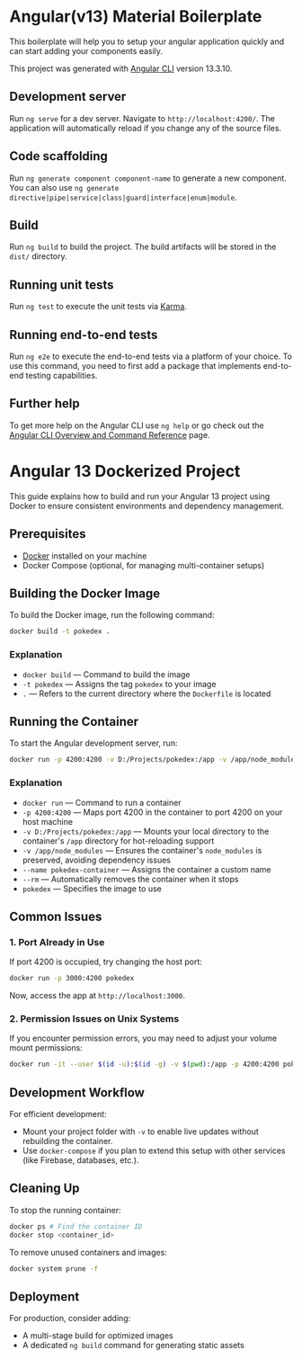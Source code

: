 # Angular(v13) Material Boilerplate

This boilerplate will help you to setup your angular application quickly and can start adding your components easily.


This project was generated with [Angular CLI](https://github.com/angular/angular-cli) version 13.3.10.

## Development server

Run `ng serve` for a dev server. Navigate to `http://localhost:4200/`. The application will automatically reload if you change any of the source files.

## Code scaffolding

Run `ng generate component component-name` to generate a new component. You can also use `ng generate directive|pipe|service|class|guard|interface|enum|module`.

## Build

Run `ng build` to build the project. The build artifacts will be stored in the `dist/` directory.

## Running unit tests

Run `ng test` to execute the unit tests via [Karma](https://karma-runner.github.io).

## Running end-to-end tests

Run `ng e2e` to execute the end-to-end tests via a platform of your choice. To use this command, you need to first add a package that implements end-to-end testing capabilities.

## Further help

To get more help on the Angular CLI use `ng help` or go check out the [Angular CLI Overview and Command Reference](https://angular.io/cli) page.




# Angular 13 Dockerized Project

This guide explains how to build and run your Angular 13 project using Docker to ensure consistent environments and dependency management.

## Prerequisites
- [Docker](https://www.docker.com/) installed on your machine
- Docker Compose (optional, for managing multi-container setups)

## Building the Docker Image
To build the Docker image, run the following command:

```sh
docker build -t pokedex .
```

### Explanation
- `docker build` — Command to build the image
- `-t pokedex` — Assigns the tag `pokedex` to your image
- `.` — Refers to the current directory where the `Dockerfile` is located

## Running the Container
To start the Angular development server, run:

```sh
docker run -p 4200:4200 -v D:/Projects/pokedex:/app -v /app/node_modules --name pokedex-container --rm pokedex
```

### Explanation
- `docker run` — Command to run a container
- `-p 4200:4200` — Maps port 4200 in the container to port 4200 on your host machine
- `-v D:/Projects/pokedex:/app` — Mounts your local directory to the container's `/app` directory for hot-reloading support
- `-v /app/node_modules` — Ensures the container's `node_modules` is preserved, avoiding dependency issues
- `--name pokedex-container` — Assigns the container a custom name
- `--rm` — Automatically removes the container when it stops
- `pokedex` — Specifies the image to use

## Common Issues
### 1. **Port Already in Use**
If port 4200 is occupied, try changing the host port:
```sh
docker run -p 3000:4200 pokedex
```
Now, access the app at `http://localhost:3000`.

### 2. **Permission Issues on Unix Systems**
If you encounter permission errors, you may need to adjust your volume mount permissions:
```sh
docker run -it --user $(id -u):$(id -g) -v $(pwd):/app -p 4200:4200 pokedex
```

## Development Workflow
For efficient development:
- Mount your project folder with `-v` to enable live updates without rebuilding the container.
- Use `docker-compose` if you plan to extend this setup with other services (like Firebase, databases, etc.).

## Cleaning Up
To stop the running container:
```sh
docker ps # Find the container ID
docker stop <container_id>
```
To remove unused containers and images:
```sh
docker system prune -f
```

## Deployment
For production, consider adding:
- A multi-stage build for optimized images
- A dedicated `ng build` command for generating static assets
